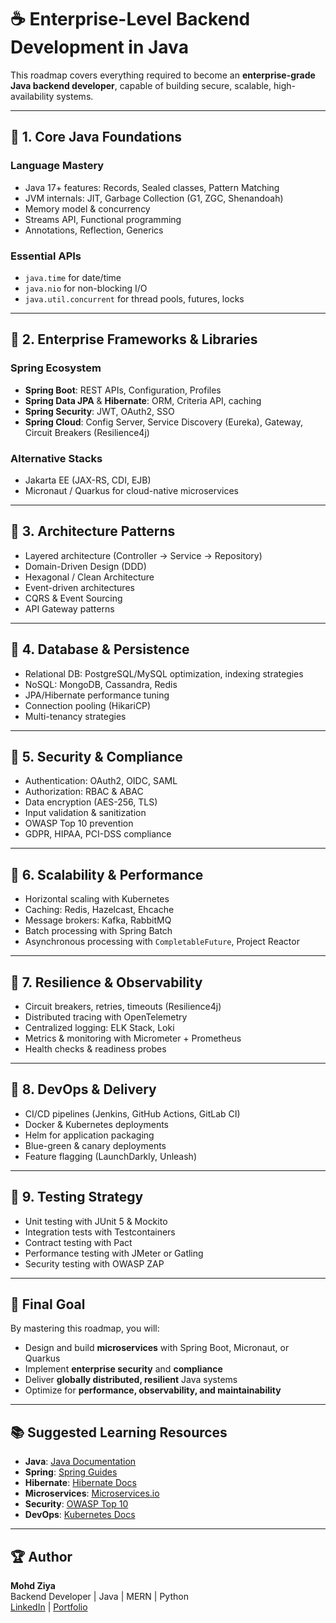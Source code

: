 # ☕ Enterprise-Level Backend Development in Java

This roadmap covers everything required to become an **enterprise-grade Java backend developer**, capable of building secure, scalable, high-availability systems.

---

## 📌 1. Core Java Foundations

### Language Mastery
- Java 17+ features: Records, Sealed classes, Pattern Matching
- JVM internals: JIT, Garbage Collection (G1, ZGC, Shenandoah)
- Memory model & concurrency
- Streams API, Functional programming
- Annotations, Reflection, Generics

### Essential APIs
- `java.time` for date/time
- `java.nio` for non-blocking I/O
- `java.util.concurrent` for thread pools, futures, locks

---

## 📌 2. Enterprise Frameworks & Libraries

### Spring Ecosystem
- **Spring Boot**: REST APIs, Configuration, Profiles
- **Spring Data JPA** & **Hibernate**: ORM, Criteria API, caching
- **Spring Security**: JWT, OAuth2, SSO
- **Spring Cloud**: Config Server, Service Discovery (Eureka), Gateway, Circuit Breakers (Resilience4j)

### Alternative Stacks
- Jakarta EE (JAX-RS, CDI, EJB)
- Micronaut / Quarkus for cloud-native microservices

---

## 📌 3. Architecture Patterns

- Layered architecture (Controller → Service → Repository)
- Domain-Driven Design (DDD)
- Hexagonal / Clean Architecture
- Event-driven architectures
- CQRS & Event Sourcing
- API Gateway patterns

---

## 📌 4. Database & Persistence

- Relational DB: PostgreSQL/MySQL optimization, indexing strategies
- NoSQL: MongoDB, Cassandra, Redis
- JPA/Hibernate performance tuning
- Connection pooling (HikariCP)
- Multi-tenancy strategies

---

## 📌 5. Security & Compliance

- Authentication: OAuth2, OIDC, SAML
- Authorization: RBAC & ABAC
- Data encryption (AES-256, TLS)
- Input validation & sanitization
- OWASP Top 10 prevention
- GDPR, HIPAA, PCI-DSS compliance

---

## 📌 6. Scalability & Performance

- Horizontal scaling with Kubernetes
- Caching: Redis, Hazelcast, Ehcache
- Message brokers: Kafka, RabbitMQ
- Batch processing with Spring Batch
- Asynchronous processing with `CompletableFuture`, Project Reactor

---

## 📌 7. Resilience & Observability

- Circuit breakers, retries, timeouts (Resilience4j)
- Distributed tracing with OpenTelemetry
- Centralized logging: ELK Stack, Loki
- Metrics & monitoring with Micrometer + Prometheus
- Health checks & readiness probes

---

## 📌 8. DevOps & Delivery

- CI/CD pipelines (Jenkins, GitHub Actions, GitLab CI)
- Docker & Kubernetes deployments
- Helm for application packaging
- Blue-green & canary deployments
- Feature flagging (LaunchDarkly, Unleash)

---

## 📌 9. Testing Strategy

- Unit testing with JUnit 5 & Mockito
- Integration tests with Testcontainers
- Contract testing with Pact
- Performance testing with JMeter or Gatling
- Security testing with OWASP ZAP

---

## 🎯 Final Goal
By mastering this roadmap, you will:
- Design and build **microservices** with Spring Boot, Micronaut, or Quarkus
- Implement **enterprise security** and **compliance**
- Deliver **globally distributed, resilient** Java systems
- Optimize for **performance, observability, and maintainability**

---

## 📚 Suggested Learning Resources

- **Java**: [Java Documentation](https://docs.oracle.com/en/java/)
- **Spring**: [Spring Guides](https://spring.io/guides)
- **Hibernate**: [Hibernate Docs](https://hibernate.org/orm/documentation/)
- **Microservices**: [Microservices.io](https://microservices.io/)
- **Security**: [OWASP Top 10](https://owasp.org/www-project-top-ten/)
- **DevOps**: [Kubernetes Docs](https://kubernetes.io/docs/)

---

## 🏆 Author
**Mohd Ziya**  
Backend Developer | Java | MERN | Python  
[LinkedIn](https://linkedin.com/in/mohdziya) | [Portfolio](https://mohdziya.netlify.app)

